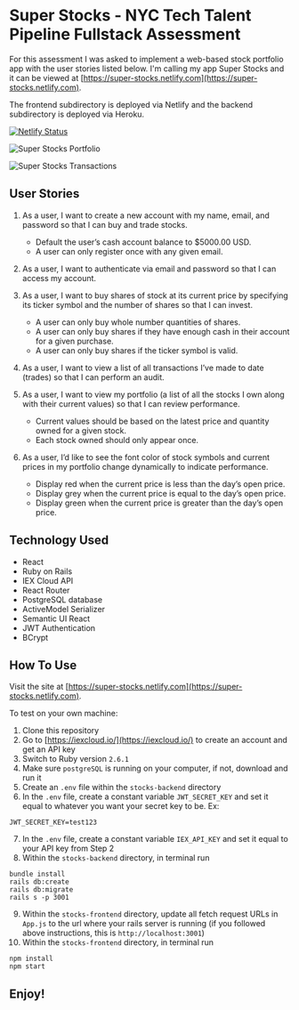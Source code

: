 # Super Stocks - NYC Tech Talent Pipeline Fullstack Assessment

For this assessment I was asked to implement a web-based stock portfolio app with the user stories listed below. I'm calling my app Super Stocks and it can be viewed at [https://super-stocks.netlify.com](https://super-stocks.netlify.com).

The frontend subdirectory is deployed via Netlify and the backend subdirectory is deployed via Heroku.

[![Netlify Status](https://api.netlify.com/api/v1/badges/8f007487-7e03-401c-bbef-8d9625b0a1c4/deploy-status)](https://app.netlify.com/sites/super-stocks/deploys)

![Super Stocks Portfolio](https://user-images.githubusercontent.com/8761638/74884662-b0a7fb80-5341-11ea-858d-41eae7da4969.png)

![Super Stocks Transactions](https://user-images.githubusercontent.com/8761638/74884670-b4d41900-5341-11ea-8098-e82e85bfeed6.png)


## User Stories

1. As a user, I want to create a new account with my name, email, and password so that I can buy and
trade stocks.
    * Default the user’s cash account balance to $5000.00 USD.
    * A user can only register once with any given email.

2. As a user, I want to authenticate via email and password so that I can access my account.

3. As a user, I want to buy shares of stock at its current price by specifying its ticker symbol and the
number of shares so that I can invest.
    * A user can only buy whole number quantities of shares.
    * A user can only buy shares if they have enough cash in their account for a given purchase.
    * A user can only buy shares if the ticker symbol is valid.

4. As a user, I want to view a list of all transactions I’ve made to date (trades) so that I can perform an
audit.

5. As a user, I want to view my portfolio (a list of all the stocks I own along with their current values) so
that I can review performance.
    * Current values should be based on the latest price and quantity owned for a given stock.
    * Each stock owned should only appear once.

6. As a user, I’d like to see the font color of stock symbols and current prices in my portfolio change
dynamically to indicate performance.
    * Display red when the current price is less than the day’s open price.
    * Display grey when the current price is equal to the day’s open price.
    * Display green when the current price is greater than the day’s open price.


## Technology Used

* React
* Ruby on Rails
* IEX Cloud API
* React Router
* PostgreSQL database
* ActiveModel Serializer
* Semantic UI React
* JWT Authentication
* BCrypt

## How To Use

Visit the site at [https://super-stocks.netlify.com](https://super-stocks.netlify.com).

To test on your own machine:
1. Clone this repository
2. Go to [https://iexcloud.io/](https://iexcloud.io/) to create an account and get an API key
3. Switch to Ruby version `2.6.1`
4. Make sure `postgreSQL` is running on your computer, if not, download and run it
5. Create an `.env` file within the `stocks-backend` directory
6. In the `.env` file, create a constant variable `JWT_SECRET_KEY` and set it equal to whatever you want your secret key to be. Ex:
```
JWT_SECRET_KEY=test123
```
7. In the `.env` file, create a constant variable `IEX_API_KEY` and set it equal to your API key from Step 2
8. Within the `stocks-backend` directory, in terminal run
```
bundle install
rails db:create
rails db:migrate
rails s -p 3001
```
9. Within the `stocks-frontend` directory, update all fetch request URLs in `App.js` to the url where your rails server is running (if you followed above instructions, this is `http://localhost:3001`)
10. Within the `stocks-frontend` directory, in terminal run
```
npm install
npm start
```

## Enjoy!
